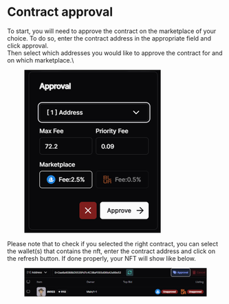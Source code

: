 # Contract approval

To start, you will need to approve the contract on the marketplace of your choice. To do so, enter the contract address in the appropriate field and click approval.\
Then select which addresses you would like to approve the contract for and on which marketplace.\


<figure><img src="../.gitbook/assets/image (8).png" alt=""><figcaption></figcaption></figure>



Please note that to check if you selected the right contract, you can select the wallet(s) that contains the nft, enter the contract address and click on the refresh button. If done properly, your NFT will show like below.

<figure><img src="../.gitbook/assets/image (9).png" alt=""><figcaption></figcaption></figure>
